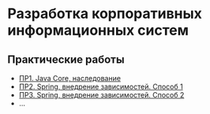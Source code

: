 # Разработка корпоративных информационных систем

## Практические работы

- [ПР1. Java Core, наследование](https://github.com/shasoka/dcis/tree/master/practice/prac_1/src)
- [ПР2. Spring, внедрение зависимостей. Способ 1](https://github.com/shasoka/dcis/tree/master/practice/prac_2/prac_2)
- [ПР3. Spring, внедрение зависимостей. Способ 2](https://github.com/shasoka/dcis/tree/master/practice/prac_3/prac_3)
- ...